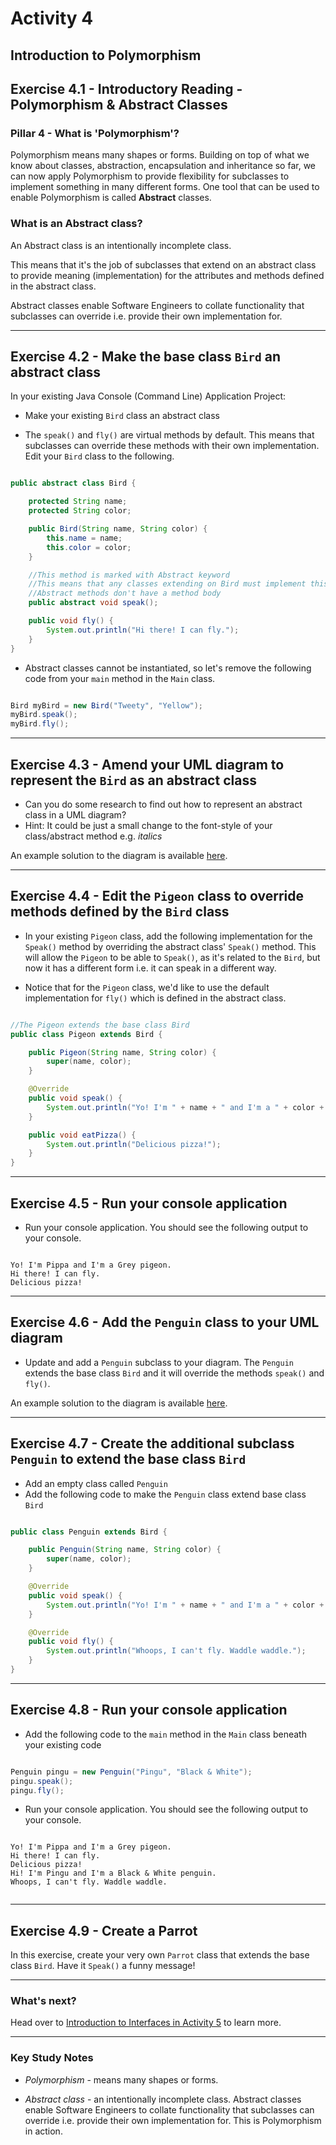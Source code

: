 # Activity 4
## Introduction to Polymorphism

## Exercise 4.1 - Introductory Reading - Polymorphism & Abstract Classes

### Pillar 4 - What is 'Polymorphism'?

Polymorphism means many shapes or forms. Building on top of what we know about classes, abstraction, encapsulation and inheritance so far, we can now apply Polymorphism to provide flexibility for subclasses to implement something in many different forms. One tool that can be used to enable Polymorphism is called **Abstract** classes.

### What is an Abstract class?

An Abstract class is an intentionally incomplete class. 

This means that it's the job of subclasses that extend on an abstract class to provide meaning (implementation) for the attributes and methods defined in the abstract class.

Abstract classes enable Software Engineers to collate functionality that subclasses can override i.e. provide their own implementation for.

---

## Exercise 4.2 - Make the base class `Bird` an abstract class

In your existing Java Console (Command Line) Application Project:

- Make your existing `Bird` class an abstract class

- The `speak()` and `fly()` are virtual methods by default. This means that subclasses can override these methods with their own implementation. Edit your `Bird` class to the following.

```java

public abstract class Bird {

    protected String name;
    protected String color;

    public Bird(String name, String color) {
        this.name = name;
        this.color = color;
    }

    //This method is marked with Abstract keyword
    //This means that any classes extending on Bird must implement this
    //Abstract methods don't have a method body
    public abstract void speak();

    public void fly() {
        System.out.println("Hi there! I can fly.");
    }
}

```

- Abstract classes cannot be instantiated, so let's remove the following code from your `main` method in the `Main` class.

```java

Bird myBird = new Bird("Tweety", "Yellow");
myBird.speak();
myBird.fly();

```

---

## Exercise 4.3 - Amend your UML diagram to represent the `Bird` as an abstract class

- Can you do some research to find out how to represent an abstract class in a UML diagram? 
- Hint: It could be just a small change to the font-style of your class/abstract method e.g. *italics*

An example solution to the diagram is available [here](../ProvidedSolution/activity_4_exercise_4.3.png).

---

## Exercise 4.4 - Edit the `Pigeon` class to override methods defined by the `Bird` class

- In your existing `Pigeon` class, add the following implementation for the `Speak()` method by overriding the abstract class' `Speak()` method. This will allow the `Pigeon` to be able to `Speak()`, as it's related to the `Bird`, but now it has a different form i.e. it can speak in a different way.

- Notice that for the `Pigeon` class, we'd like to use the default implementation for `fly()` which is defined in the abstract class.


```java

//The Pigeon extends the base class Bird
public class Pigeon extends Bird {

    public Pigeon(String name, String color) {
        super(name, color);
    }

    @Override
    public void speak() {
        System.out.println("Yo! I'm " + name + " and I'm a " + color + " pigeon.");
    }

    public void eatPizza() {
        System.out.println("Delicious pizza!");
    }
}

```

---
## Exercise 4.5 - Run your console application

- Run your console application. You should see the following output to your console.

```

Yo! I'm Pippa and I'm a Grey pigeon.
Hi there! I can fly.
Delicious pizza!

```

---

## Exercise 4.6 - Add the `Penguin` class to your UML diagram

- Update and add a `Penguin` subclass to your diagram. The `Penguin` extends the base class `Bird` and it will override the methods `speak()` and `fly()`.

An example solution to the diagram is available [here](../ProvidedSolution/activity_4_exercise_4.6.png).

---

## Exercise 4.7 - Create the additional subclass `Penguin` to extend the base class `Bird`

- Add an empty class called `Penguin`
- Add the following code to make the `Penguin` class extend base class `Bird`

```java

public class Penguin extends Bird {

    public Penguin(String name, String color) {
        super(name, color);
    }

    @Override
    public void speak() {
        System.out.println("Yo! I'm " + name + " and I'm a " + color + " penguin.");
    }

    @Override
    public void fly() {
        System.out.println("Whoops, I can't fly. Waddle waddle.");
    }
}

```

---

## Exercise 4.8 - Run your console application

- Add the following code to the `main` method in the `Main` class beneath your existing code

```java

Penguin pingu = new Penguin("Pingu", "Black & White");
pingu.speak();
pingu.fly();

```

- Run your console application. You should see the following output to your console.

```

Yo! I'm Pippa and I'm a Grey pigeon.
Hi there! I can fly.
Delicious pizza!
Hi! I'm Pingu and I'm a Black & White penguin.
Whoops, I can't fly. Waddle waddle.


```
---

## Exercise 4.9 - Create a Parrot

In this exercise, create your very own `Parrot` class that extends the base class `Bird`. Have it `Speak()` a funny message!

---

### What's next?

Head over to [Introduction to Interfaces in Activity 5](activity_5.md) to learn more.

---

### Key Study Notes

- *Polymorphism* - means many shapes or forms.

- *Abstract class* - an intentionally incomplete class. Abstract classes enable Software Engineers to collate functionality that subclasses can override i.e. provide their own implementation for. This is Polymorphism in action.